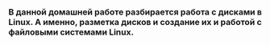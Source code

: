 ### В данной домашней работе разбирается работа с дисками в Linux. А именно, разметка дисков и создание их и работой с файловыми системами Linux.

